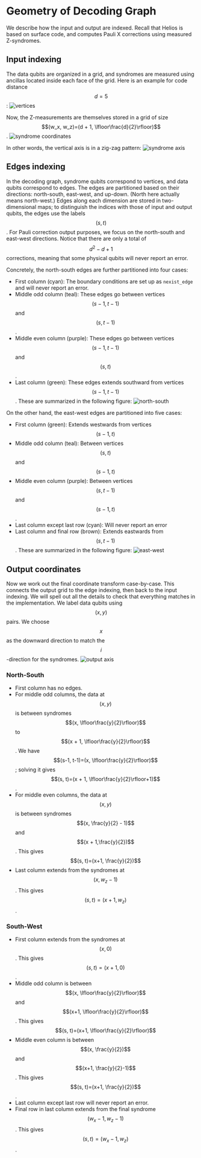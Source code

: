 # Geometry of Decoding Graph

We describe how the input and output are indexed.
Recall that Helios is based on surface code, and computes Pauli X corrections using measured Z-syndromes.

## Input indexing

The data qubits are organized in a grid, and syndromes are measured using ancillas located inside each face of the grid.
Here is an example for code distance $$d=5$$:
![vertices](./img/vertices.png)

Now, the Z-measurements are themselves stored in a grid of size $$(w_x, w_z)=(d + 1, \lfloor\frac{d}{2}\rfloor)$$.
![syndrome coordinates](./img/syndrome-ij.png)

In other words, the vertical axis is in a zig-zag pattern:
![syndrome axis](./img/syndrome-axis.png)

## Edges indexing

In the decoding graph, syndrome qubits correspond to vertices, and data qubits correspond to edges.
The edges are partitioned based on their directions: north-south, east-west, and up-down.
(North here actually means north-west.)
Edges along each dimension are stored in two-dimensional maps;
to distinguish the indices with those of input and output qubits, the edges use the labels $$(s, t)$$.
For Pauli correction output purposes, we focus on the north-south and east-west directions.
Notice that there are only a total of $$d^2-d+1$$ corrections, meaning that some physical qubits will never report an error.

Concretely, the north-south edges are further partitioned into four cases:
* First column (cyan): The boundary conditions are set up as `nexist_edge` and will never report an error.
* Middle odd column (teal): These edges go between vertices $$(s-1, t-1)$$ and $$(s, t-1)$$.
* Middle even column (purple): These edges go between vertices $$(s-1, t-1)$$ and $$(s, t)$$.
* Last column (green): These edges extends southward from vertices $$(s-1, t-1)$$.
These are summarized in the following figure:
![north-south](ns-st.png)

On the other hand, the east-west edges are partitioned into five cases:
* First column (green): Extends westwards from vertices $$(s-1, t)$$
* Middle odd column (teal): Between vertices $$(s, t)$$ and $$(s-1, t)$$
* Middle even column (purple): Between vertices $$(s, t-1)$$ and $$(s-1, t)$$.
* Last column except last row (cyan): Will never report an error
* Last column and final row (brown): Extends eastwards from $$(s, t-1)$$.
These are summarized in the following figure:
![east-west](ew-st.png)

## Output coordinates

Now we work out the final coordinate transform case-by-case.
This connects the output grid to the edge indexing, then back to the input indexing.
We will spell out all the details to check that everything matches in the implementation.
We label data qubits using $$(x, y)$$ pairs.
We choose $$x$$ as the downward direction to match the $$i$$-direction for the syndromes.
![output axis](xy-axis.png)

### North-South

* First column has no edges.
* For middle odd columns, the data at $$(x, y)$$ is between syndromes $$(x, \lfloor\frac{y}{2}\rfloor)$$ to $$(x + 1, \lfloor\frac{y}{2}\rfloor)$$.
  We have $$(s-1, t-1)=(x, \lfloor\frac{y}{2}\rfloor)$$; solving it gives $$(s, t)=(x + 1, \lfloor\frac{y}{2}\rfloor+1)$$.
* For middle even columns, the data at $$(x, y)$$ is between syndromes $$(x, \frac{y}{2} - 1)$$ and $$(x + 1,\frac{y}{2})$$.
  This gives $$(s, t)=(x+1, \frac{y}{2})$$
* Last column extends from the syndromes at $$(x, w_z-1)$$. This gives $$(s, t)=(x+1, w_z)$$.

### South-West

* First column extends from the syndromes at $$(x, 0)$$. This gives $$(s, t)=(x+1, 0)$$.
* Middle odd column is between $$(x, \lfloor\frac{y}{2}\rfloor)$$ and $$(x+1, \lfloor\frac{y}{2}\rfloor)$$.
  This gives $$(s, t)=(x+1, \lfloor\frac{y}{2}\rfloor)$$
* Middle even column is between $$(x, \frac{y}{2})$$ and $$(x+1, \frac{y}{2}-1)$$.
  This gives $$(s, t)=(x+1, \frac{y}{2})$$.
* Last column except last row will never report an error.
* Final row in last column extends from the final syndrome $$(w_x - 1, w_z - 1)$$.
  This gives $$(s, t)=(w_x - 1, w_z)$$.